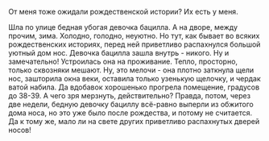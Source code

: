   От меня тоже ожидали рождественской истории? Их есть у меня.

Шла по улице бедная убогая девочка бацилла. А на дворе, между прочим, зима. Холодно, голодно, неуютно.
Но тут, как бывает во всяких рождественских историях, перед ней приветливо распахнулся большой уютный дом нос. Девочка бацилла зашла внутрь - никого. Ну и замечательно!
Устроилась она на проживание. Тепло, просторно, только сквозняки мешают. Ну, это мелочи - она плотно заткнула щели нос, зашторила окна веки, оставила только узенькую щелочку, и чердак ватой набила. Да вдобавок хорошенько прогрела помещение, градусов до 38-39. А чего зря мерзнуть, действительно?
Правда, потом, через две недели, бедную девочку бациллу всё-равно выперли из обжитого дома носа, но это уже было после рождества, и потому не считается.
Да к тому же, мало ли на свете других приветливо распахнутых дверей носов!    